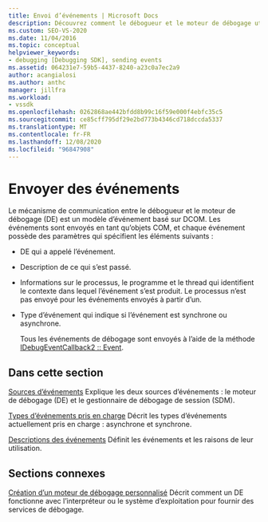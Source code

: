 ```yaml
---
title: Envoi d’événements | Microsoft Docs
description: Découvrez comment le débogueur et le moteur de débogage utilisent un modèle d’événement basé sur DCOM. Les événements sont envoyés en tant qu’objets COM.
ms.custom: SEO-VS-2020
ms.date: 11/04/2016
ms.topic: conceptual
helpviewer_keywords:
- debugging [Debugging SDK], sending events
ms.assetid: 064231e7-59b5-4437-8240-a23c0a7ec2a9
author: acangialosi
ms.author: anthc
manager: jillfra
ms.workload:
- vssdk
ms.openlocfilehash: 0262868ae442bfdd8b99c16f59e000f4ebfc35c5
ms.sourcegitcommit: ce85cff795df29e2bd773b4346cd718dccda5337
ms.translationtype: MT
ms.contentlocale: fr-FR
ms.lasthandoff: 12/08/2020
ms.locfileid: "96847908"
---
```

# <a name="send-events"></a>Envoyer des événements
Le mécanisme de communication entre le débogueur et le moteur de débogage (DE) est un modèle d’événement basé sur DCOM. Les événements sont envoyés en tant qu’objets COM, et chaque événement possède des paramètres qui spécifient les éléments suivants :

- DE qui a appelé l’événement.

- Description de ce qui s’est passé.

- Informations sur le processus, le programme et le thread qui identifient le contexte dans lequel l’événement s’est produit. Le processus n’est pas envoyé pour les événements envoyés à partir d’un.

- Type d’événement qui indique si l’événement est synchrone ou asynchrone.

  Tous les événements de débogage sont envoyés à l’aide de la méthode [IDebugEventCallback2 :: Event](../../extensibility/debugger/reference/idebugeventcallback2-event.md).

## <a name="in-this-section"></a>Dans cette section
 [Sources d’événements](../../extensibility/debugger/event-sources-visual-studio-sdk.md) Explique les deux sources d’événements : le moteur de débogage (DE) et le gestionnaire de débogage de session (SDM).

 [Types d’événements pris en charge](../../extensibility/debugger/supported-event-types.md) Décrit les types d’événements actuellement pris en charge : asynchrone et synchrone.

 [Descriptions des événements](../../extensibility/debugger/event-descriptions.md) Définit les événements et les raisons de leur utilisation.

## <a name="related-sections"></a>Sections connexes
 [Création d’un moteur de débogage personnalisé](../../extensibility/debugger/creating-a-custom-debug-engine.md) Décrit comment un DE fonctionne avec l’interpréteur ou le système d’exploitation pour fournir des services de débogage.
